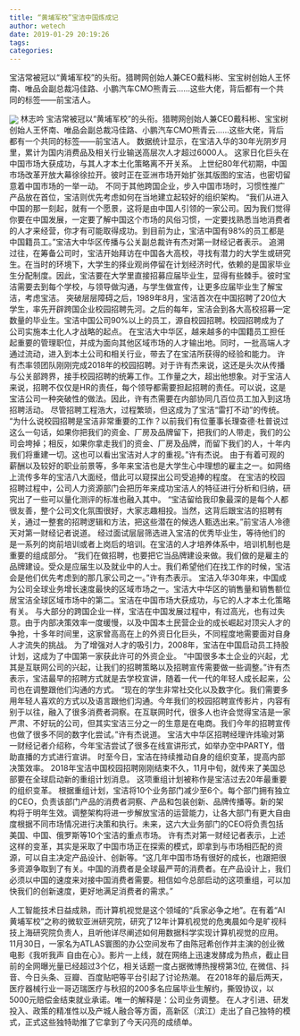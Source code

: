 ```yaml
---
title: “黄埔军校”宝洁中国炼成记
author: wetech
date: 2019-01-29 20:19:26
tags: 
categories: 
---
```

宝洁常被冠以“黄埔军校”的头衔。猎聘网创始人兼CEO戴科彬、宝宝树创始人王怀南、唯品会副总裁冯佳路、小鹏汽车CMO熊青云……这些大佬，背后都有一个共同的标签——前宝洁人。
<!-- more -->
<img align="center" border="0" src="https://imgcdn.yicai.com/uppics/images/2019/01/767d5697ecd5880bbb528ce4829c45e2.jpg" />
林志吟
宝洁常被冠以“黄埔军校”的头衔。猎聘网创始人兼CEO戴科彬、宝宝树创始人王怀南、唯品会副总裁冯佳路、小鹏汽车CMO熊青云……这些大佬，背后都有一个共同的标签——前宝洁人。
数据统计显示，在宝洁入华的30年光阴岁月里，累计为国内消费品及相关行业输送高层次人才超过6000人。
这家日化巨头在中国市场大获成功，与其人才本土化策略离不开关系。
上世纪80年代初期，中国市场改革开放大幕徐徐拉开。彼时正在亚洲市场开始扩张其版图的宝洁，也密切留意着中国市场的一举一动。
不同于其他跨国企业，步入中国市场时，习惯性推广产品放在首位，宝洁则优先考虑如何在当地建立起较好的组织架构。
“我们从进入中国的那一刻起，就有一个愿景，这将是由中国人引领的一家公司。因为我们觉得你要在中国发展，一定要了解中国这个市场的风俗习惯，一定要找熟悉当地消费者的人才来经营，你才有可能取得成功。到目前为止，宝洁中国有98%的员工都是中国籍员工。”宝洁大中华区传播与公关副总裁许有杰对第一财经记者表示。
追溯过往，在筹备公司时，宝洁开始拜访在中国各大高校，寻找有潜力的大学生或研究生。在当时的环境下，大学生的择业观尚停留在计划经济时代，依赖的是国家毕业生分配制度。因此，宝洁要在大学里直接招募应届毕业生，显得有些棘手。彼时宝洁需要去到每个学校，与领导做沟通，与学生做宣传，让更多应届毕业生了解宝洁，考虑宝洁。
突破层层障碍之后，1989年8月，宝洁首次在中国招聘了20位大学生，率先开辟跨国企业校园招聘先河。之后的每年，宝洁会到各大高校招募一定数量的毕业生。宝洁中国公司90%以上的员工，源自校园招聘。校园招聘成为了公司实施本土化人才战略的起点。
在宝洁大中华区，越来越多的中国籍员工担任起重要的管理职位，并成为面向其他区域市场的人才输出地。同时，一批高端人才通过流动，进入到本土公司和相关行业，带去了在宝洁所获得的经验和能力。
许有杰率领团队刚刚完成2018年的校园招聘。对于许有杰来说，这还是头次从传播与公关部跨界，接手校园招聘的统筹工作。工作量之大，超出他想象。对于宝洁人来说，招聘不仅仅是HR的责任，每个领导都需要担起招聘的责任。可以说，这是宝洁公司一种突破性的做法。因此，许有杰需要在内部协同几百位员工加入到这场招聘活动。
尽管招聘工程浩大，过程繁琐，但这成为了宝洁“雷打不动”的传统。
“为什么说校园招聘是宝洁非常重要的工作？以前我们有位董事长理查德·杜普说过这么一句话，如果你把我们的资金、厂房及品牌留下，把我们的人带走，我们的公司会垮掉；相反，如果你拿走我们的资金、厂房及品牌，而留下我们的人，十年内我们将重建一切。这也可以看出宝洁对人才的重视。”许有杰说。
由于有着可观的薪酬以及较好的职业前景等，多年来宝洁也是大学生心中理想的雇主之一。如网络上流传多年的宝洁八大面经，借此可以窥探出公司受追捧的程度。
在宝洁的校园招聘过程中，公司人力资源部门会把历年来成功宝洁人的特征进行分析和归纳，研究出了一些可以量化测评的标准也融入其中。
“宝洁留给我印象最深的是每个人都很友善，整个公司文化氛围很好，大家志趣相投。当然，这背后跟宝洁的招聘有关，通过一整套的招聘逻辑和方法，把这些潜在的候选人甄选出来。”前宝洁人冷德天对第一财经记者说道。
经过面试层层筛选进入宝洁的优秀毕业生，等待他们的是一系列的岗前培训或者上岗后的培训。在宝洁的人才培养体系中，培训机制也是重要的组成部分。
“我们在做招聘，也要把它当品牌建设来做。我们做的是雇主的品牌建设。受众是应届生以及就业中的人士。我们希望他们在找工作的时候，宝洁会是他们优先考虑到的那几家公司之一。”许有杰表示。
宝洁入华30年来，中国成为公司全球业务增长速度最快的区域市场之一。宝洁大中华区的销售量和销售额位居宝洁全球区域市场中的第二。宝洁在中国市场大获成功，与它的人才本土化策略有关。
与大部分的跨国企业一样，宝洁在中国发展过程中，有过高光，也有过失意。由于内部决策效率一度缓慢，以及中国本土民营企业的成长崛起对顶尖人才的争抢，十多年时间里，这家曾高高在上的外资日化巨头，不同程度地需要面对自身人才流失的挑战。
为了增强对人才的吸引力，2008年，宝洁在中国启动员工持股计划，这成为了中国第一家获此许可的外资企业。
“中国很多本土企业的兴起，尤其是互联网公司的兴起，让我们的招聘策略以及招聘宣传需要做一些调整。”许有杰表示，宝洁最早的招聘方式就是去学校宣讲，随着一代一代的年轻人成长起来，公司也在调整跟他们沟通的方式。
“现在的学生非常社交化以及数字化。我们需要多用年轻人喜欢的方式以及语言跟他们沟通。今年我们的校园招聘宣传影片，内容有别于以往，融入了很多消费者洞察。在互联网时代，很多人也许会觉得宝洁是一家严肃、不好玩的公司，但其实宝洁三分之一的生意是在电商。我们今年的招聘宣传也做了很多不同的数字化尝试。”许有杰说道。
宝洁大中华区招聘经理许炜瑜对第一财经记者介绍称，今年宝洁尝试了很多在线宣讲形式，如举办空中PARTY，借助直播的方式进行宣讲。
时至今日，宝洁在持续推动自身的组织变革，提高内部决策效率。
2018年宝洁中国校园招聘刚刚结束不久，11月中旬，就传来了美国总部要在全球启动新的重组计划消息。
这项重组计划被称作是宝洁过去20年最重要的组织变革。
根据重组计划，宝洁将10个业务部门减少至6个。每个部门拥有独立的CEO，负责该部门产品的消费者洞察、产品和包装创新、品牌传播等。新的架构将于明年生效。调整架构将进一步解放宝洁的运营能力，让各大部门有更大自由度根据不同市场情况进行决策和执行。未来，这六大业务部门的CEO将负责包括美国、中国、俄罗斯等10个宝洁的重点市场。
许有杰对第一财经记者表示，上述这样的变革，其实是采取了中国市场正在探索的模式，即拿到与市场相匹配的资源，可以自主决定产品设计、创新等。“这几年中国市场有很好的成长，也跟把很多资源争取到了有关。中国的消费者是全球最严苛的消费者。在产品设计上，我们必须以中国的速度来对接中国消费者需要。相信如今总部启动的这项重组，可以加快我们的创新速度，更好地满足消费者的需求。”
 
 
人工智能技术日益成熟，而计算机视觉是这个领域的“兵家必争之地”。在有着“AI黄埔军校”之称的微软亚洲研究院，研究了12年计算机视觉的危夷晨如今是旷视科技上海研究院负责人，且听他详尽阐述如何用数据科学实现计算机视觉的应用。
11月30日，一家名为ATLAS寰图的办公空间发布了由陈冠希创作并主演的创业微电影《我听我声 自由在心》。影片一上线，就在网络上迅速发酵成为热点，截止目前的全网曝光量已经超过3个亿，相关话题一度占据微博热搜榜第3位, 在微信、抖音、今日头条、豆瓣、百度贴吧等平台引起了讨论热潮。
在2018年的最后两天，医疗器械行业一哥迈瑞医疗与秋招的200多名应届毕业生解约，撕毁协议，以5000元赔偿金结束就业承诺。唯一的解释是：公司业务调整。
在人才引进、研发投入、政策的精准性以及产城人融合等方面，高新区（滨江）走出了自己独特的模式，正式这些独特助推了它拿到了今天闪亮的成绩单。
